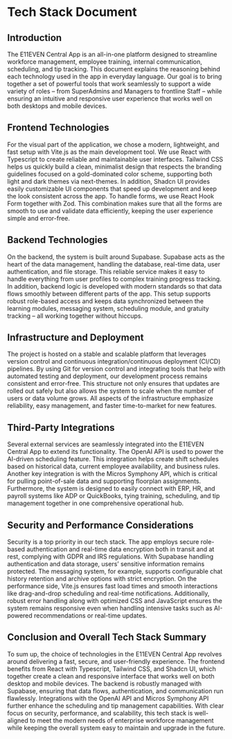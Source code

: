 # Tech Stack Document

## Introduction

The E11EVEN Central App is an all-in-one platform designed to streamline workforce management, employee training, internal communication, scheduling, and tip tracking. This document explains the reasoning behind each technology used in the app in everyday language. Our goal is to bring together a set of powerful tools that work seamlessly to support a wide variety of roles – from SuperAdmins and Managers to frontline Staff – while ensuring an intuitive and responsive user experience that works well on both desktops and mobile devices.

## Frontend Technologies

For the visual part of the application, we chose a modern, lightweight, and fast setup with Vite.js as the main development tool. We use React with Typescript to create reliable and maintainable user interfaces. Tailwind CSS helps us quickly build a clean, minimalist design that respects the branding guidelines focused on a gold-dominated color scheme, supporting both light and dark themes via next-themes. In addition, Shadcn UI provides easily customizable UI components that speed up development and keep the look consistent across the app. To handle forms, we use React Hook Form together with Zod. This combination makes sure that all the forms are smooth to use and validate data efficiently, keeping the user experience simple and error-free.

## Backend Technologies

On the backend, the system is built around Supabase. Supabase acts as the heart of the data management, handling the database, real-time data, user authentication, and file storage. This reliable service makes it easy to handle everything from user profiles to complex training progress tracking. In addition, backend logic is developed with modern standards so that data flows smoothly between different parts of the app. This setup supports robust role-based access and keeps data synchronized between the learning modules, messaging system, scheduling module, and gratuity tracking – all working together without hiccups.

## Infrastructure and Deployment

The project is hosted on a stable and scalable platform that leverages version control and continuous integration/continuous deployment (CI/CD) pipelines. By using Git for version control and integrating tools that help with automated testing and deployment, our development process remains consistent and error-free. This structure not only ensures that updates are rolled out safely but also allows the system to scale when the number of users or data volume grows. All aspects of the infrastructure emphasize reliability, easy management, and faster time-to-market for new features.

## Third-Party Integrations

Several external services are seamlessly integrated into the E11EVEN Central App to extend its functionality. The OpenAI API is used to power the AI-driven scheduling feature. This integration helps create shift schedules based on historical data, current employee availability, and business rules. Another key integration is with the Micros Symphony API, which is critical for pulling point-of-sale data and supporting floorplan assignments. Furthermore, the system is designed to easily connect with ERP, HR, and payroll systems like ADP or QuickBooks, tying training, scheduling, and tip management together in one comprehensive operational hub.

## Security and Performance Considerations

Security is a top priority in our tech stack. The app employs secure role-based authentication and real-time data encryption both in transit and at rest, complying with GDPR and IRS regulations. With Supabase handling authentication and data storage, users’ sensitive information remains protected. The messaging system, for example, supports configurable chat history retention and archive options with strict encryption. On the performance side, Vite.js ensures fast load times and smooth interactions like drag-and-drop scheduling and real-time notifications. Additionally, robust error handling along with optimized CSS and JavaScript ensures the system remains responsive even when handling intensive tasks such as AI-powered recommendations or real-time updates.

## Conclusion and Overall Tech Stack Summary

To sum up, the choice of technologies in the E11EVEN Central App revolves around delivering a fast, secure, and user-friendly experience. The frontend benefits from React with Typescript, Tailwind CSS, and Shadcn UI, which together create a clean and responsive interface that works well on both desktop and mobile devices. The backend is robustly managed with Supabase, ensuring that data flows, authentication, and communication run flawlessly. Integrations with the OpenAI API and Micros Symphony API further enhance the scheduling and tip management capabilities. With clear focus on security, performance, and scalability, this tech stack is well-aligned to meet the modern needs of enterprise workforce management while keeping the overall system easy to maintain and upgrade in the future.

